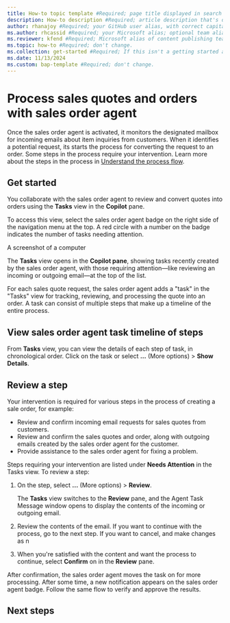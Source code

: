 ```yaml
---
title: How-to topic template #Required; page title displayed in search results. Don't enclose in quotation marks.
description: How-to description #Required; article description that's displayed in search results. Don't enclose in quotation marks. Do end with a period.
author: rhanajoy #Required; your GitHub user alias, with correct capitalization.
ms.author: rhcassid #Required; your Microsoft alias; optional team alias.
ms.reviewer: kfend #Required; Microsoft alias of content publishing team member.
ms.topic: how-to #Required; don't change.
ms.collection: get-started #Required; If this isn't a getting started article, don't remove the attribute, but leave the value blank. The values for this attribute will be updated over time.
ms.date: 11/13/2024
ms.custom: bap-template #Required; don't change.
---
```


# Process sales quotes and orders with sales order agent

Once the sales order agent is activated, it monitors the designated mailbox for incoming emails about item inquiries from customers. When it identifies a potential request, its starts the process for converting the request to an order. Some steps in the process require your intervention. Learn more about the steps in the process in [Understand the process flow](sales-order-agent.md#understand-the-general-flow).<!--For example, it matches senders to registered customers, finds requested items in the inventory, and creates sales quotes. It can then send the quotes to prospects and convert them to sales orders depending on the replies.-->

## Get started

You collaborate with the sales order agent to review and convert quotes into orders using the **Tasks** view in the **Copilot** pane.

To access this view, select the  sales order agent badge on the right side of the navigation menu at the top. A red circle with a number on the badge indicates the number of tasks needing attention.  

A screenshot of a computer

The **Tasks** view opens in the **Copilot pane**, showing tasks recently created by the sales order agent, with those requiring attention&mdash;like reviewing an incoming or outgoing email&mdash;at the top of the list.  

For each sales quote request, the sales order agent adds a "task" in the "Tasks" view for tracking, reviewing, and processing the quote into an order. A task can consist of multiple steps that make up a timeline of the entire process.

## View sales order agent task timeline of steps

From **Tasks** view, you can view the details of each step of task, in chronological order. Click on the task or select **...** (More options) > **Show Details**.  

## Review a step

Your intervention is required for various steps in the process of creating a sale order, for example:

- Review and confirm incoming email requests for sales quotes from customers.
- Review and confirm the sales quotes and order, along with outgoing emails created by the sales order agent for the customer.
- Provide assistance to the sales order agent for fixing a problem.

Steps requiring your intervention are listed under **Needs Attention** in the Tasks view. To review a step: 

1. On the step, select **...** (More options) > **Review**.  

   The **Tasks** view switches to the **Review** pane, and the Agent Task Message window opens to display the contents of the incoming or outgoing email.  
1. Review the contents of the email. If you want to continue with the process, go to the next step. If you want to cancel, and make changes as n
1. When you're satisfied with the content and want the process to continue, select **Confirm** on in the **Review** pane.  

After confirmation, the sales order agent moves the task on for more processing. After some time, a new notification appears on the sales order agent badge. Follow the same flow to verify and approve the results.

## Next steps

<!--Remove all the comments in this template before you sign-off or merge to the main branch.-->
